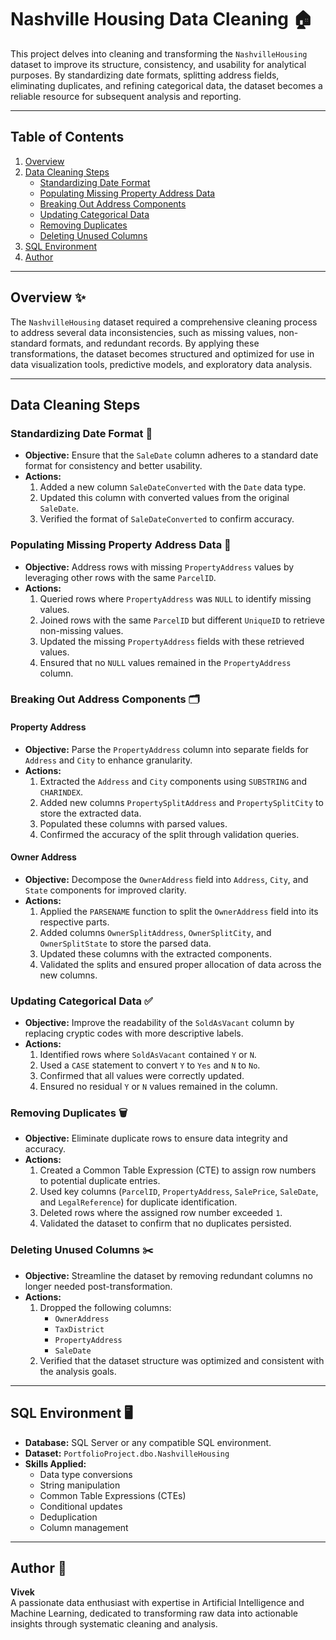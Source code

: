 # Nashville Housing Data Cleaning 🏠

This project delves into cleaning and transforming the `NashvilleHousing` dataset to improve its structure, consistency, and usability for analytical purposes. By standardizing date formats, splitting address fields, eliminating duplicates, and refining categorical data, the dataset becomes a reliable resource for subsequent analysis and reporting.

---

## Table of Contents

1. [Overview](#overview)  
2. [Data Cleaning Steps](#data-cleaning-steps)  
    - [Standardizing Date Format](#standardizing-date-format)  
    - [Populating Missing Property Address Data](#populating-missing-property-address-data)  
    - [Breaking Out Address Components](#breaking-out-address-components)  
    - [Updating Categorical Data](#updating-categorical-data)  
    - [Removing Duplicates](#removing-duplicates)  
    - [Deleting Unused Columns](#deleting-unused-columns)  
3. [SQL Environment](#sql-environment)  
4. [Author](#author)  

---

## Overview ✨

The `NashvilleHousing` dataset required a comprehensive cleaning process to address several data inconsistencies, such as missing values, non-standard formats, and redundant records. By applying these transformations, the dataset becomes structured and optimized for use in data visualization tools, predictive models, and exploratory data analysis.

---

## Data Cleaning Steps

### Standardizing Date Format 📅

- **Objective:** Ensure that the `SaleDate` column adheres to a standard date format for consistency and better usability.  
- **Actions:**  
  1. Added a new column `SaleDateConverted` with the `Date` data type.  
  2. Updated this column with converted values from the original `SaleDate`.  
  3. Verified the format of `SaleDateConverted` to confirm accuracy.  

### Populating Missing Property Address Data 🏡

- **Objective:** Address rows with missing `PropertyAddress` values by leveraging other rows with the same `ParcelID`.  
- **Actions:**  
  1. Queried rows where `PropertyAddress` was `NULL` to identify missing values.  
  2. Joined rows with the same `ParcelID` but different `UniqueID` to retrieve non-missing values.  
  3. Updated the missing `PropertyAddress` fields with these retrieved values.  
  4. Ensured that no `NULL` values remained in the `PropertyAddress` column.  

### Breaking Out Address Components 🗂️

#### Property Address

- **Objective:** Parse the `PropertyAddress` column into separate fields for `Address` and `City` to enhance granularity.  
- **Actions:**  
  1. Extracted the `Address` and `City` components using `SUBSTRING` and `CHARINDEX`.  
  2. Added new columns `PropertySplitAddress` and `PropertySplitCity` to store the extracted data.  
  3. Populated these columns with parsed values.  
  4. Confirmed the accuracy of the split through validation queries.  

#### Owner Address

- **Objective:** Decompose the `OwnerAddress` field into `Address`, `City`, and `State` components for improved clarity.  
- **Actions:**  
  1. Applied the `PARSENAME` function to split the `OwnerAddress` field into its respective parts.  
  2. Added columns `OwnerSplitAddress`, `OwnerSplitCity`, and `OwnerSplitState` to store the parsed data.  
  3. Updated these columns with the extracted components.  
  4. Validated the splits and ensured proper allocation of data across the new columns.  

### Updating Categorical Data ✅

- **Objective:** Improve the readability of the `SoldAsVacant` column by replacing cryptic codes with more descriptive labels.  
- **Actions:**  
  1. Identified rows where `SoldAsVacant` contained `Y` or `N`.  
  2. Used a `CASE` statement to convert `Y` to `Yes` and `N` to `No`.  
  3. Confirmed that all values were correctly updated.  
  4. Ensured no residual `Y` or `N` values remained in the column.  

### Removing Duplicates 🗑️

- **Objective:** Eliminate duplicate rows to ensure data integrity and accuracy.  
- **Actions:**  
  1. Created a Common Table Expression (CTE) to assign row numbers to potential duplicate entries.  
  2. Used key columns (`ParcelID`, `PropertyAddress`, `SalePrice`, `SaleDate`, and `LegalReference`) for duplicate identification.  
  3. Deleted rows where the assigned row number exceeded `1`.  
  4. Validated the dataset to confirm that no duplicates persisted.  

### Deleting Unused Columns ✂️

- **Objective:** Streamline the dataset by removing redundant columns no longer needed post-transformation.  
- **Actions:**  
  1. Dropped the following columns:  
     - `OwnerAddress`  
     - `TaxDistrict`  
     - `PropertyAddress`  
     - `SaleDate`  
  2. Verified that the dataset structure was optimized and consistent with the analysis goals.  

---

## SQL Environment 🖥️

- **Database:** SQL Server or any compatible SQL environment.  
- **Dataset:** `PortfolioProject.dbo.NashvilleHousing`  
- **Skills Applied:**  
  - Data type conversions  
  - String manipulation  
  - Common Table Expressions (CTEs)  
  - Conditional updates  
  - Deduplication  
  - Column management  

---

## Author 🙌

**Vivek**  
A passionate data enthusiast with expertise in Artificial Intelligence and Machine Learning, dedicated to transforming raw data into actionable insights through systematic cleaning and analysis.

